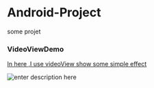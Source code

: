 # Android-Project
some projet

### VideoViewDemo
[In here ,I use videoView show some simple effect][1]


  ![enter description here][2]


  [1]: https://github.com/Fessible/Android-Project/tree/master/VideoViewDemo
  [2]: ./images/video.gif "video"